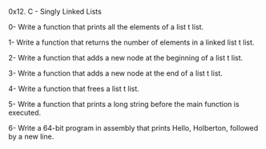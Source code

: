 0x12. C - Singly Linked Lists

0- Write a function that prints all the elements of a list t list.

1- Write a function that returns the number of elements in a linked list t list.

2- Write a function that adds a new node at the beginning of a list t list.

3- Write a function that adds a new node at the end of a list t list.

4- Write a function that frees a list t list.

5- Write a function that prints a long string before the main function is executed.

6- Write a 64-bit program in assembly that prints Hello, Holberton, followed by a new line.
